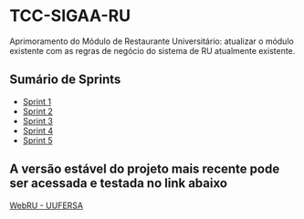 # TCC-SIGAA-RU
Aprimoramento do Módulo de Restaurante Universitário: atualizar o módulo existente com as regras de negócio do sistema de RU atualmente existente.

<h2>Sumário de Sprints</h2>

<ul>
  <li><a href="https://github.com/vitorcardoso98/TCC-SIGAA/tree/master/RU/Sprint1"> Sprint 1 </a></li>
  <li><a href="https://github.com/vitorcardoso98/TCC-SIGAA/tree/master/RU/Sprint2"> Sprint 2 </a></li>
  <li><a href="https://github.com/vitorcardoso98/TCC-SIGAA/tree/master/RU/Sprint3"> Sprint 3 </a></li>
  <li><a href="https://github.com/vitorcardoso98/TCC-SIGAA/tree/master/RU/Sprint4"> Sprint 4 </a></li>
  <li><a href="https://github.com/vitorcardoso98/TCC-SIGAA/tree/master/RU/Sprint5"> Sprint 5 </a></li>
</ul>

<h2>A versão estável do projeto mais recente pode ser acessada e testada no link abaixo</h2>
<a href="https://webru-ufersa.herokuapp.com/">WebRU - UUFERSA</>
